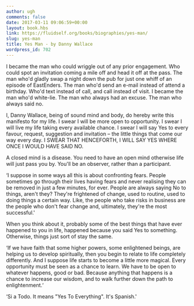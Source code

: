 ```yaml
---
author: ugh
comments: false
date: 2017-03-11 09:06:59+00:00
layout: book.hbs
link: https://fluidself.org/books/biographies/yes-man/
slug: yes-man
title: Yes Man - by Danny Wallace
wordpress_id: 702
---
```


I became the man who could wriggle out of any prior engagement. Who could spot an invitation coming a mile off and head it off at the pass. The man who'd gladly swap a night down the pub for just one whiff of an episode of EastEnders. The man who'd send an e-mail instead of attend a birthday. Who'd text instead of call, and call instead of visit. I became the man who'd white-lie. The man who always had an excuse. The man who always said no.

I, Danny Wallace, being of sound mind and body, do hereby write this manifesto for my life. I swear I will be more open to opportunity. I swear I will live my life taking every available chance. I swear I will say Yes to every favour, request, suggestion and invitation – the little things that come our way every day. I SWEAR THAT HENCEFORTH, I WILL SAY YES WHERE ONCE I WOULD HAVE SAID NO.

A closed mind is a disease. You need to have an open mind otherwise life will just pass you by. You'll be an observer, rather than a participant.

‘I suppose in some ways all this is about confronting fears. People sometimes go through their lives having fears and never realising they can be removed in just a few minutes, for ever. People are always saying No to things, aren't they? They're frightened of change, used to routine, used to doing things a certain way. Like, the people who take risks in business are the people who don't fear change and, ultimately, they're the most successful.'

When you think about it, probably some of the best things that have ever happened to you in life, happened because you said Yes to something. Otherwise, things just sort of stay the same.

‘If we have faith that some higher powers, some enlightened beings, are helping us to develop spiritually, then you begin to relate to life completely differently. And I suppose life starts to become a little more magical. Every opportunity must be seen as a chance to learn. We have to be open to whatever happens, good or bad. Because anything that happens is a chance to increase our wisdom, and to walk further down the path to enlightenment.‘

‘Si a Todo. It means "Yes To Everything". It's Spanish.'
